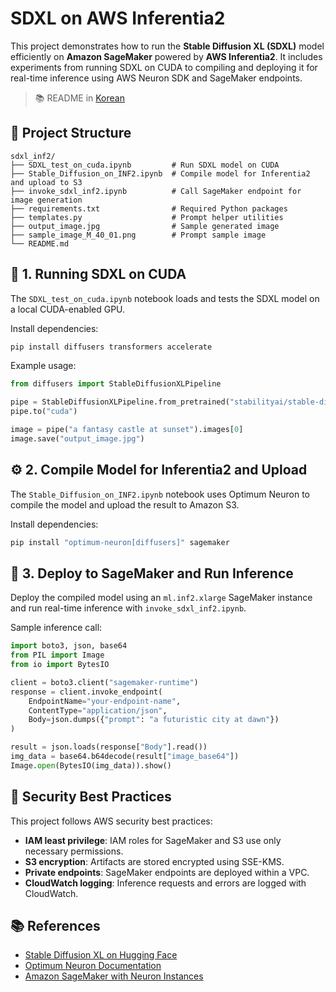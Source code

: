 # SDXL on AWS Inferentia2

This project demonstrates how to run the **Stable Diffusion XL (SDXL)** model efficiently on **Amazon SageMaker** powered by **AWS Inferentia2**. It includes experiments from running SDXL on CUDA to compiling and deploying it for real-time inference using AWS Neuron SDK and SageMaker endpoints.

> 📚 README in [Korean](./README.ko.md)

## 📂 Project Structure

```
sdxl_inf2/
├── SDXL_test_on_cuda.ipynb         # Run SDXL model on CUDA
├── Stable_Diffusion_on_INF2.ipynb  # Compile model for Inferentia2 and upload to S3
├── invoke_sdxl_inf2.ipynb          # Call SageMaker endpoint for image generation
├── requirements.txt                # Required Python packages
├── templates.py                    # Prompt helper utilities
├── output_image.jpg                # Sample generated image
├── sample_image_M_40_01.png        # Prompt sample image
└── README.md
```

## 🧪 1. Running SDXL on CUDA

The `SDXL_test_on_cuda.ipynb` notebook loads and tests the SDXL model on a local CUDA-enabled GPU.

Install dependencies:
```bash
pip install diffusers transformers accelerate
```

Example usage:
```python
from diffusers import StableDiffusionXLPipeline

pipe = StableDiffusionXLPipeline.from_pretrained("stabilityai/stable-diffusion-xl-base-1.0")
pipe.to("cuda")

image = pipe("a fantasy castle at sunset").images[0]
image.save("output_image.jpg")
```

## ⚙️ 2. Compile Model for Inferentia2 and Upload

The `Stable_Diffusion_on_INF2.ipynb` notebook uses Optimum Neuron to compile the model and upload the result to Amazon S3.

Install dependencies:
```bash
pip install "optimum-neuron[diffusers]" sagemaker
```

## 🚀 3. Deploy to SageMaker and Run Inference

Deploy the compiled model using an `ml.inf2.xlarge` SageMaker instance and run real-time inference with `invoke_sdxl_inf2.ipynb`.

Sample inference call:
```python
import boto3, json, base64
from PIL import Image
from io import BytesIO

client = boto3.client("sagemaker-runtime")
response = client.invoke_endpoint(
    EndpointName="your-endpoint-name",
    ContentType="application/json",
    Body=json.dumps({"prompt": "a futuristic city at dawn"})
)

result = json.loads(response["Body"].read())
img_data = base64.b64decode(result["image_base64"])
Image.open(BytesIO(img_data)).show()
```

## 🔐 Security Best Practices

This project follows AWS security best practices:

- **IAM least privilege**: IAM roles for SageMaker and S3 use only necessary permissions.
- **S3 encryption**: Artifacts are stored encrypted using SSE-KMS.
- **Private endpoints**: SageMaker endpoints are deployed within a VPC.
- **CloudWatch logging**: Inference requests and errors are logged with CloudWatch.

## 📚 References

- [Stable Diffusion XL on Hugging Face](https://huggingface.co/stabilityai/stable-diffusion-xl-base-1.0)
- [Optimum Neuron Documentation](https://huggingface.co/docs/optimum-neuron/)
- [Amazon SageMaker with Neuron Instances](https://docs.aws.amazon.com/sagemaker/latest/dg/inference-neuron.html)
